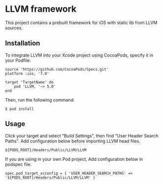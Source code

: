 # LLVM framework

This project contains a prebuilt framework for iOS with static lib from LLVM sources.

## Installation


To integrate LLVM into your Xcode project using CocoaPods, specify it in your Podfile:

```
source 'https://github.com/CocoaPods/Specs.git'
platform :ios, '7.0'

target 'TargetName' do
    pod 'LLVM, '~> 5.0'
end
```

Then, run the following command:

```
$ pod install
```

## Usage

Click your target and select "Build Settings", then find "User Header Search Paths".
Add configuration below before importing LLVM head files.

```
${PODS_ROOT}/Headers/Public/LLVM/LLVM
```

If you are using in your own Pod project, Add configuration below in podspec file.

```
spec.pod_target_xcconfig = { 'USER_HEADER_SEARCH_PATHS' => '${PODS_ROOT}/Headers/Public/LLVM/LLVM' }
```
